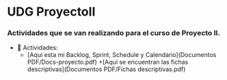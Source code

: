 # UDG  ProyectoII

### Actividades que se van realizando para el curso de Proyecto II.
- :file_folder: Actividades:
  + [Aqui esta mi Backlog, Sprint, Schedule y Calendario](Documentos PDF/Docs-proyecto.pdf)
+[Aqui se encuentran las fichas descriptivas](Documentos PDF/Fichas descriptivas.pdf)
